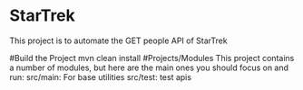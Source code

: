 # StarTrek
This project is to automate the GET people API of StarTrek

#Build the Project
mvn clean install
#Projects/Modules
This project contains a number of modules, but here are the main ones you should focus on and run: src/main: For base utilities src/test: test apis
